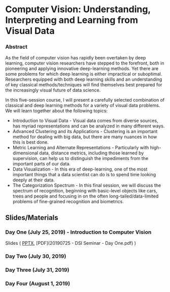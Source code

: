 # Computer Vision: Understanding, Interpreting and Learning from Visual Data

### Abstract
As the field of computer vision has rapidly been overtaken by deep learning, computer vision researchers have stepped to the forefront, both in pioneering and applying innovative deep-learning methods.  Yet there are some problems for which deep learning is either impractical or suboptimal.  Researchers equipped with both deep learning skills and an understanding of key classical methods/techniques will find themselves best prepared for the increasingly visual future of data science.

In this five-session course, I will present a carefully selected combination of classical and deep learning methods for a variety of visual data problems.  We will learn together about the following topics:
* Introduction to Visual Data - Visual data comes from diverse sources, has myriad representations and can be analyzed in many different ways.
* Advanced Clustering and its Applications - Clustering is an important method for dealing with big data, but there are many nuances in how this is best done.
* Metric Learning and Alternate Representations - Particularly with high-dimensional data, distance metrics, including those learned by supervision, can help us to distinguish the impediments from the important parts of our data.
* Data Visualization - In this era of deep-learning, one of the most important things that a data scientist can do is to spend time looking deeply at their data.
* The Categorization Spectrum - In this final session, we will discuss the spectrum of recognition, beginning with basic-level objects like cars, trees and people and focusing in on the often long-tailed/data-limited problems of fine-grained recognition and biometrics.


## Slides/Materials

### Day One (July 25, 2019) - Introduction to Computer Vision
Slides ( [PPTX](https://www.dropbox.com/s/01ox5526gqqeh52/20190725%20-%20DSI%20Seminar%20-%20Day%20One.pptx?dl=0), [PDF](20190725 - DSI Seminar - Day One.pdf) )

### Day Two (July 30, 2019)

### Day Three (July 31, 2019)

### Day Four (August 1, 2019)
